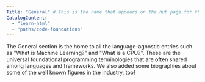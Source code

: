 ```yaml
---
Title: "General" # This is the name that appears on the hub page for this language. Pay attention to capitalization and punctuation!
CatalogContent:
  - "learn-html"
  - "paths/code-foundations"
---
```


The General section is the home to all the language-agnostic entries such as "What is Machine Learning?" and "What is a CPU?". These are the universal foundational programming terminologies that are often shared among languages and frameworks. We also added some biographies about some of the well known figures in the industry, too! <!-- # Write up an introductory description of the language here! -->
